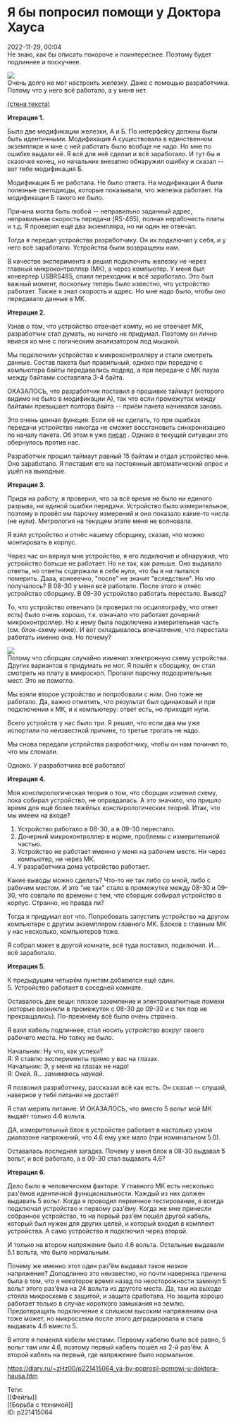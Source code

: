 Я бы попросил помощи у Доктора Хауса
=====================================

   
 2022-11-29, 00:04   
  Не знаю, как бы описать покороче и поинтереснее. Поэтому будет подлиннее и поскучнее.   
   
   [![](pics/VAVHGl.jpg)](https://yapx.ru/v/VAVHG)     
 Очень долго не мог настроить железку. Даже с помощью разработчика. Потому что у него всё работало, а у меня нет.   
   
  [(стена текста)](https://zHz00.diary.ru/p221415064.htm?index=1#linkmore221415064m1)      
   
  **Итерация 1.**    
   
 Было две модификации железки, А и Б. По интерфейсу должны были быть идентичными. Модификация А существовала в единственном экземпляре и мне с ней работать было вообще не надо. Но мне по ошибке выдали её. Я всё для неё сделал и всё заработало. И тут бы и сказочке конец, но начальник внезапно обнаружил ошибку и сказал -- вот тебе модификация Б.   
   
 Модификация Б не работала. Не было ответа. На модификации А были полезные светодиоды, которые показывали, что железка работает. На модификации Б такого не было.   
   
 Причина могла быть любой -- неправильно заданный адрес, неправильная скорость передачи (RS-485), полная нерабочесть платы и т.д. Я проверил ещё два экземпляра, но ни один не отвечал.   
   
 Тогда я передал устройства разработчику. Он их подключил у себя, и у него всё заработало. Устройства были возвращены нам.   
   
 В качестве эксперимента я решил подключить железку не через главный микроконтроллер (МК), а через компьютер. У меня был конвертер USBRS485, спаял переходник и всё заработало. Это был важный момент, поскольку теперь было известно, что устройство работает. Также я знал скорость и адрес. Но мне надо было, чтобы оно передавало данные в МК.   
   
  **Итерация 2.**    
   
 Узнав о том, что устройство отвечает компу, но не отвечает МК, разработчик стал думать, но ничего не придумал. Поэтому он лично явился ко мне с логическим анализатором под мышкой.   
   
 Мы подключили устройство к микроконтроллеру и стали смотреть данные. Состав пакета был правильный, однако при передаче с компьютера байты передавались подряд, а при передаче с МК пауза между байтами составляла 3-4 байта.   
   
 ОКАЗАЛОСЬ, что разработчик поставил в прошивке таймаут (которого видимо не было в модификации А), так что если промежуток между байтами превышает полтора байта -- приём пакета начинался заново.   
   
 Это очень ценная функция. Если её не сделать, то при ошибках передачи устройство никогда не сможет восстановить синхронизацию по началу пакета. Об этом я уже  [писал](Подводные%20камни%20при%20определении%20границ%20сообщений)  . Однако в текущей ситуации это обернулось против нас.   
   
 Разработчик прошил таймаут равный 15 байтам и отдал устройство мне. Оно заработало. Я поставил его на постоянный автоматический опрос и ушёл на выходные.   
   
  **Итерация 3.**    
   
 Придя на работу, я проверил, что за всё время не было ни единого разрыва, ни единой ошибки передачи. Устройство было измерительное, поэтому я провёл им парочку измерений и оно показало какие-то числа (не нули). Метрология на текущем этапе меня не волновала.   
   
 Я взял устройство и отнёс нашему сборщику, сказав, что можно монтировать в корпус.   
   
 Через час он вернул мне устройство, я его подключил и обнаружил, что устройство больше не работает. Но не так, как раньше. Оно выдавало ответы, но ответы содержали в себе нули, что бы я ни пытался померить. Дааа, конееечно, "после" не значит "вследствие". Но что получалось? В 08-30 у меня всё работало. После этого я отнёс устройство сборщику. В 09-30 устройство работать перестало. Вывод?   
   
 То, что устройство отвечало (я проверил по осциллографу, что ответ есть) было очень хорошо, т.к. означало что работает дочерний микроконтроллер. Но к нему была подключена измерительная часть (см. блок-схему ниже). И вот складывалось впечатление, что перестала работать именно она. Но почему?   
   
   [![](pics/VAU7Z.png)](https://yapx.ru/v/VAU7Z)     
 Потому что сборщик случайно изменил электронную схему устройства. Других вариантов я придумать не мог. Я пошёл к сборщику, он стал смотреть на плату в микроскоп. Пропаял парочку подозрительных мест. Это не помогло.   
   
 Мы взяли второе устройство и попробовали с ним. Оно тоже не работало. Да, важно отметить, что результат был одинаковый и при подключении к МК, и к компьютеру: ответ есть, но приходят нули.   
   
 Всего устройств у нас было три. Я решил, что если два мы уже испортили по неизвестной причине, то третье трогать не надо.   
   
 Мы снова передали устройства разработчику, чтобы он нам починил то, что мы сломали.   
   
 Однако. У разработчика всё работало!   
   
  **Итерация 4.**    
   
 Моя конспирологическая теория о том, что сборщик изменил схему, пока собирал устройство, не оправдалась. А это значило, что пришло время для ещё более тяжёлых конспирологических теорий. Итак, что мы имеем на входе?   
   
 1. Устройство работало в 08-30, а в 09-30 перестало.   
 2. Дочерний микроконтроллер в норме, проблемы с измерительной частью.   
 3. Устройство не работает именно у меня на рабочем месте. Ни через компьютер, ни через МК.   
 4. У разработчика дома устройство работает.   
   
 Какие выводы можно сделать? Что-то не так либо со мной, либо с рабочим местом. И это "не так" стало в промежутке между 08-30 и 09-30, что совпало по времени с тем, что сборщик собирал устройство в корпус. Странно, не правда ли?   
   
 Тогда я придумал вот что. Попробовать запустить устройство на другом компьютере с другим экземпляром главного МК. Блоков с главным МК у нас несколько, компьютеров тоже.   
   
 Я собрал макет в другой комнате, всё туда поставил, подключил. И... всё заработало.   
   
  **Итерация 5.**    
   
 К предыдущим четырём пунктам добавился ещё один.   
 5. Устройство работает в соседней комнате.   
   
 Оставалось две вещи: плохое заземление и электромагнитные помехи (которые возникли в промежуток с 08-30 до 09-30 и с тех пор не прекращались). По-прежнему всё было очень странно.   
   
 Я взял кабель подлиннее, стал носить устройство вокруг своего рабочего места. Но толку не было.   
   
 Начальник: Ну что, как успехи?   
 Я: Я ставлю эксперименты прямо у вас на глазах.   
 Начальник: Э, у меня на глазах не надо!   
 Я: Окей. Я...  *занимаюсь наукой.*    
   
 Я позвонил разработчику, рассказал всё как есть. Он сказал -- слушай, наверное у тебя питания не достаёт!   
   
 Я стал мерить питание. И ОКАЗАЛОСЬ, что вместо 5 вольт мой МК выдаёт только 4.6 вольта.   
   
 ДА, измерительный блок в устройстве работает в настолько узком диапазоне напряжений, что 4.6 ему уже мало (при номинальном 5.0).   
   
 Оставалась последняя загадка. Почему у меня блок в 08-30 выдавал 5 вольт, и всё работало, а в 09-30 стал выдавать 4.6?   
   
  **Итерация 6.**    
   
 Дело было в человеческом факторе. У главного МК есть несколько раз'ёмов идентичной функциональности. Каждый из них должен выдавать 5 вольт. Когда я проводил первичное тестирование, я всегда подключал устройство к первому раз'ёму. Когда же мне принесли собранное устройство, то на первый раз'ём пошёл другой кабель, который был нужен для других целей, и который входил в комплект устройства. А само устройство я подключил через второй.   
   
 И только на втором напряжение было 4.6 вольта. Остальные выдавали 5.1 вольта, что было нормальным.   
   
 Почему же именно этот один раз'ём выдавал такое низкое напряжение? Доподлинно это неизвестно, но почти наверняка причина была в том, что я некоторое время назад по неосторожности замкнул 5 вольт этого раз'ёма на 24 вольта из другого места. Да, там на выходе стояла микросхема с защитой, и защита сработала. Но защита хорошо работает только в случае короткого замыкания на землю. Предотвращать подключение к слишком высоким напряжениям она тоже может, но микросхема после этого деградировала и стала выдавать 4.6 вместо 5.   
   
 В итоге я поменял кабели местами. Первому кабелю было всё равно, 5 вольт там или 4.6, поэтому первый кабель пошёл на 2-й раз'ём. А второй кабель на первый, где напряжение было нормальное.     
    
 <https://diary.ru/~zHz00/p221415064_ya-by-poprosil-pomowi-u-doktora-hausa.htm>   
   
 Теги:   
 [[Фейлы]]   
 [[Борьба с техникой]]   
 ID: p221415064